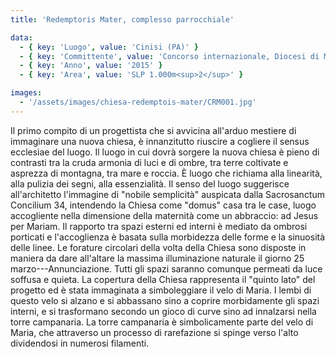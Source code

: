 ```yaml
---
title: 'Redemptoris Mater, complesso parrocchiale'

data:
  - { key: 'Luogo', value: 'Cinisi (PA)' }
  - { key: 'Committente', value: 'Concorso internazionale, Diocesi di Monreale (PA)' }
  - { key: 'Anno', value: '2015' }
  - { key: 'Area', value: 'SLP 1.000m<sup>2</sup>' }

images:
  - '/assets/images/chiesa-redemptois-mater/CRM001.jpg'
---
```


Il primo compito di un progettista che si avvicina all'arduo mestiere di immaginare una nuova
chiesa, è innanzitutto riuscire a cogliere il sensus ecclesiae del luogo. Il luogo in cui dovrà
sorgere la nuova chiesa è pieno di contrasti tra la cruda armonia di luci e di ombre, tra terre
coltivate e asprezza di montagna, tra mare e roccia. È luogo che richiama alla linearità, alla
pulizia dei segni, alla essenzialità. Il senso del luogo suggerisce all'architetto l'immagine di
"nobile semplicità" auspicata dalla Sacrosanctum Concilium 34, intendendo la Chiesa come "domus"
casa tra le case, luogo accogliente nella dimensione della maternità come un abbraccio: ad Jesus per
Mariam. Il rapporto tra spazi esterni ed interni è mediato da ombrosi porticati e l'accoglienza è
basata sulla morbidezza delle forme e la sinuosità delle linee. Le forature circolari della volta
della Chiesa sono disposte in maniera da dare all'altare la massima illuminazione naturale il giorno
25 marzo---Annunciazione. Tutti gli spazi saranno comunque permeati da luce soffusa e quieta. La
copertura della Chiesa rappresenta il "quinto lato" del progetto ed è stata immaginata a
simboleggiare il velo di Maria. I lembi di questo velo si alzano e si abbassano sino a coprire
morbidamente gli spazi interni, e si trasformano secondo un gioco di curve sino ad innalzarsi nella
torre campanaria. La torre campanaria è simbolicamente parte del velo di Maria, che attraverso un
processo di rarefazione si spinge verso l'alto dividendosi in numerosi filamenti.
